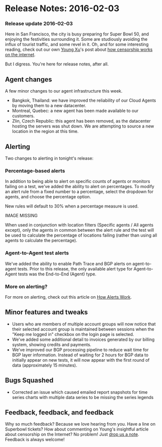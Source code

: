# Release Notes: 2016-02-03

### Release update 2016-02-03

Here in San Francisco, the city is busy preparing for Super Bowl 50, and enjoying the festivities surrounding it. Some are studiously avoiding the influx of tourist traffic, and some revel in it.  Oh, and for some interesting reading, check out our own [Young Xu](https://blog.thousandeyes.com/author/young/)'s post about [how censorship works on the internet](https://blog.thousandeyes.com/internet-censorship-around-the-world/).

But I digress. You're here for release notes, after all.  
 

## Agent changes

A few minor changes to our agent infrastructure this week.

* Bangkok, Thailand: we have improved the reliability of our Cloud Agents by moving them to a new datacenter.
* Montreal, Quebec: a new agent has been made available to our customers.
* Zlin, Czech Republic: this agent has been removed, as the datacenter hosting the servers was shut down. We are attempting to source a new location in the region at this time.

## Alerting

Two changes to alerting in tonight's release:

### Percentage-based alerts

In addition to being able to alert on specific counts of agents or monitors failing on a test, we've added the ability to alert on percentages. To modify an alert rule from a fixed number to a percentage, select the dropdown for agents, and choose the percentage option.

New rules will default to 30% when a percentage measure is used.

IMAGE MISSING

When used in conjunction with location filters \(Specific agents / All agents except\), only the agents in common between the alert rule and the test will be used to calculate the percentage of locations failing \(rather than using all agents to calculate the percentage\).

### Agent-to-Agent test alerts

We've added the ability to enable Path Trace and BGP alerts on agent-to-agent tests. Prior to this release, the only available alert type for Agent-to-Agent tests was the End-to-End \(Agent\) type.

### More on alerting?

For more on alerting, check out this article on [How Alerts Work](https://success.thousandeyes.com/PublicArticlePage?articleIdParam=kA044000000CnBqCAK_How-Alerts-work).

## Minor features and tweaks

* Users who are members of multiple account groups will now notice that their selected account group is maintained between sessions when the "Keep me logged in" checkbox on the login page is selected.
* We've added some additional detail to invoices generated by our billing system, showing credits and payments.
* We've improved our BGP processing pipeline to reduce wait time for BGP layer information. Instead of waiting for 2 hours for BGP data to initially appear on new tests, it will now appear with the first round of data \(approximately 15 minutes\).

## Bugs Squashed

* Corrected an issue which caused emailed report snapshots for time series charts with multiple data series to be missing the series legends

## Feedback, feedback, and feedback

Why so much feedback?  Because we love hearing from you.  Have a line on Superbowl tickets?  How about commenting on Young's insightful article about censorship on the Internet?  No problem!  Just [drop us a note](mailto:support@thousandeyes.com?subject=2016-02-03+release+update).  Feedback is always welcome!

